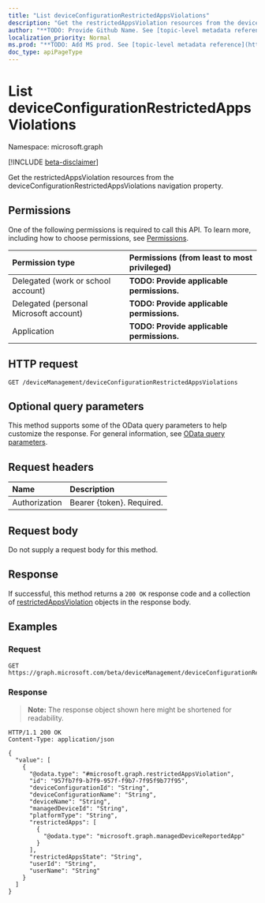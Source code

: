 ```yaml
---
title: "List deviceConfigurationRestrictedAppsViolations"
description: "Get the restrictedAppsViolation resources from the deviceConfigurationRestrictedAppsViolations navigation property."
author: "**TODO: Provide Github Name. See [topic-level metadata reference](https://msgo.azurewebsites.net/add/document/guidelines/metadata.html#topic-level-metadata)**"
localization_priority: Normal
ms.prod: "**TODO: Add MS prod. See [topic-level metadata reference](https://msgo.azurewebsites.net/add/document/guidelines/metadata.html#topic-level-metadata)**"
doc_type: apiPageType
---
```


# List deviceConfigurationRestrictedAppsViolations
Namespace: microsoft.graph

[!INCLUDE [beta-disclaimer](../../includes/beta-disclaimer.md)]

Get the restrictedAppsViolation resources from the deviceConfigurationRestrictedAppsViolations navigation property.

## Permissions
One of the following permissions is required to call this API. To learn more, including how to choose permissions, see [Permissions](/graph/permissions-reference).

|Permission type|Permissions (from least to most privileged)|
|:---|:---|
|Delegated (work or school account)|**TODO: Provide applicable permissions.**|
|Delegated (personal Microsoft account)|**TODO: Provide applicable permissions.**|
|Application|**TODO: Provide applicable permissions.**|

## HTTP request

<!-- {
  "blockType": "ignored"
}
-->
``` http
GET /deviceManagement/deviceConfigurationRestrictedAppsViolations
```

## Optional query parameters
This method supports some of the OData query parameters to help customize the response. For general information, see [OData query parameters](/graph/query-parameters).

## Request headers
|Name|Description|
|:---|:---|
|Authorization|Bearer {token}. Required.|

## Request body
Do not supply a request body for this method.

## Response

If successful, this method returns a `200 OK` response code and a collection of [restrictedAppsViolation](../resources/restrictedappsviolation.md) objects in the response body.

## Examples

### Request
<!-- {
  "blockType": "request",
  "name": "list_restrictedappsviolation"
}
-->
``` http
GET https://graph.microsoft.com/beta/deviceManagement/deviceConfigurationRestrictedAppsViolations
```


### Response
>**Note:** The response object shown here might be shortened for readability.
<!-- {
  "blockType": "response",
  "truncated": true,
  "@odata.type": "Collection(microsoft.graph.restrictedAppsViolation)"
}
-->
``` http
HTTP/1.1 200 OK
Content-Type: application/json

{
  "value": [
    {
      "@odata.type": "#microsoft.graph.restrictedAppsViolation",
      "id": "957fb7f9-b7f9-957f-f9b7-7f95f9b77f95",
      "deviceConfigurationId": "String",
      "deviceConfigurationName": "String",
      "deviceName": "String",
      "managedDeviceId": "String",
      "platformType": "String",
      "restrictedApps": [
        {
          "@odata.type": "microsoft.graph.managedDeviceReportedApp"
        }
      ],
      "restrictedAppsState": "String",
      "userId": "String",
      "userName": "String"
    }
  ]
}
```

